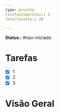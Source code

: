 ```yaml
---
type: projeto
tarefasCompletas:: 5
totalTarefas:: 20

---
```


**Status**:: #nao-iniciado

# Tarefas

- [x] 1
- [x] 2
- [x] 3

# Visão  Geral



